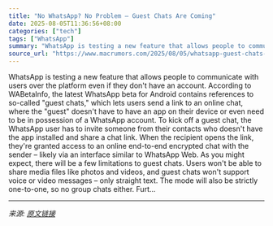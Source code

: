```yaml
---
title: "No WhatsApp? No Problem – Guest Chats Are Coming"
date: 2025-08-05T11:36:56+08:00
categories: ["tech"]
tags: ["WhatsApp"]
summary: "WhatsApp is testing a new feature that allows people to communicate with users over the platform even if they don't have an account. According to WABetaInfo, the latest WhatsApp beta for Android conta"
source_url: "https://www.macrumors.com/2025/08/05/whatsapp-guest-chats-users-no-account/"
---
```


WhatsApp is testing a new feature that allows people to communicate with users over the platform even if they don't have an account. According to WABetaInfo, the latest WhatsApp beta for Android contains references to so-called "guest chats," which lets users send a link to an online chat, where the "guest" doesn't have to have an app on their device or even need to be in possession of a WhatsApp account. To kick off a guest chat, the WhatsApp user has to invite someone from their contacts who doesn't have the app installed and share a chat link. When the recipient opens the link, they're granted access to an online end-to-end encrypted chat with the sender – likely via an interface similar to WhatsApp Web. As you might expect, there will be a few limitations to guest chats. Users won't be able to share media files like photos and videos, and guest chats won't support voice or video messages – only straight text. The mode will also be strictly one-to-one, so no group chats either. Furt...

---

*来源: [原文链接](https://www.macrumors.com/2025/08/05/whatsapp-guest-chats-users-no-account/)*
